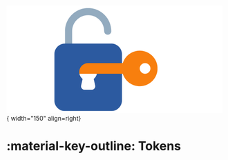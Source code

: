 ![Tokens](../images/application_token.png){ width="150" align=right}

# :material-key-outline: Tokens

